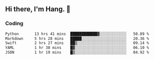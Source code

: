 ## Hi there, I'm Hang. 👋

### Coding

<!--START_SECTION:waka-->

```txt
Python       13 hrs 41 mins  ████████████▓░░░░░░░░░░░░   50.89 %
Markdown     5 hrs 28 mins   █████░░░░░░░░░░░░░░░░░░░░   20.36 %
Swift        2 hrs 27 mins   ██▒░░░░░░░░░░░░░░░░░░░░░░   09.14 %
YAML         1 hr 38 mins    █▓░░░░░░░░░░░░░░░░░░░░░░░   06.10 %
JSON         1 hr 19 mins    █▒░░░░░░░░░░░░░░░░░░░░░░░   04.92 %
```

<!--END_SECTION:waka-->
